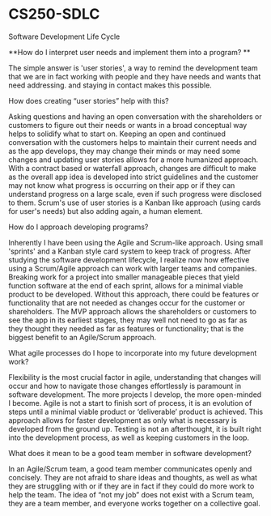 # CS250-SDLC 

Software Development Life Cycle 

**How do I interpret user needs and implement them into a program? **

The simple answer is 'user stories', a way to remind the development team that we are in fact working with people and they have needs and wants that need addressing.  and staying in contact makes this possible. 

How does creating “user stories” help with this? 

Asking questions and having an open conversation with the shareholders or customers to figure out their needs or wants in a broad conceptual way helps to solidify what to start on. Keeping an open and continued conversation with the customers helps to maintain their current needs and as the app develops, they may change their minds or may need some changes and updating user stories allows for a more humanized approach. With a contract based or waterfall approach, changes are difficult to make as the overall app idea is developed into strict guidelines and the customer may not know what progress is occurring on their app or if they can understand progress on a large scale, even if such progress were disclosed to them. Scrum's use of user stories is a Kanban like approach (using cards for user's needs) but also adding again, a human element. 

How do I approach developing programs? 

Inherently I have been using the Agile and Scrum-like approach. Using small 'sprints' and a Kanban style card system to keep track of progress. After studying the software development lifecycle, I realize now how effective using a Scrum/Agile approach can work with larger teams and companies. Breaking work for a project into smaller manageable pieces that yield function software at the end of each sprint, allows for a minimal viable product to be developed. Without this approach, there could be features or functionality that are not needed as changes occur for the customer or shareholders. The MVP approach allows the shareholders or customers to see the app in its earliest stages, they may well not need to go as far as they thought they needed as far as features or functionality; that is the biggest benefit to an Agile/Scrum approach. 

What agile processes do I hope to incorporate into my future development work? 

 Flexibility is the most crucial factor in agile, understanding that changes will occur and how to navigate those changes effortlessly is paramount in software development. The more projects I develop, the more open-minded I become. Agile is not a start to finish sort of process, it is an evolution of steps until a minimal viable product or ‘deliverable’ product is achieved. This approach allows for faster development as only what is necessary is developed from the ground up. Testing is not an afterthought, it is built right into the development process, as well as keeping customers in the loop. 

What does it mean to be a good team member in software development? 

In an Agile/Scrum team, a good team member communicates openly and concisely. They are not afraid to share ideas and thoughts, as well as what they are struggling with or if they are in fact if they could do more work to help the team. The idea of “not my job” does not exist with a Scrum team, they are a team member, and everyone works together on a collective goal. 
